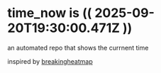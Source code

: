 # time_now is (( 2025-09-20T19:30:00.471Z ))

an automated repo that shows the currnent time

inspired by [breakingheatmap](https://github.com/breakingheatmap/breakingheatmap)